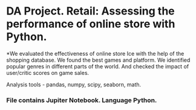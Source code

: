 # DA Project. Retail: Assessing the performance of online store with Python.


*We evaluated the effectiveness of online store Ice with the help of the shopping database. We found the best games and platform. We identified popular genres in different parts of the world. And checked the impact of user/critic scores on game sales. 


Analysis tools - pandas, numpy, scipy, seaborn, math.

### File contains Jupiter Notebook. Language Python.
